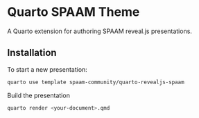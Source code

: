 # Quarto SPAAM Theme

A Quarto extension for authoring SPAAM reveal.js presentations.

## Installation

To start a new presentation:

```sh
quarto use template spaam-community/quarto-revealjs-spaam
```

Build the presentation

```sh
quarto render <your-document>.qmd
```
